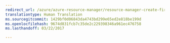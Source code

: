 ```yaml
---
redirect_url: /azure/azure-resource-manager/resource-manager-create-first-template
translationtype: Human Translation
ms.sourcegitcommit: 1429bf0d06843da4743bd299e65ed2e818be199d
ms.openlocfilehash: 9674d831fcb7c35de2c229398346a961ec476758
ms.lasthandoff: 03/22/2017

---
```

